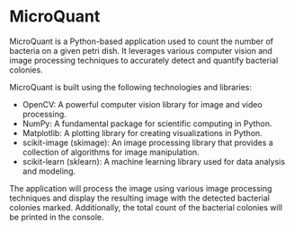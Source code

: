 # MicroQuant

MicroQuant is a Python-based application used to count the number of bacteria on a given petri dish. It leverages various computer vision and image processing techniques to accurately detect and quantify bacterial colonies.

MicroQuant is built using the following technologies and libraries:

- OpenCV: A powerful computer vision library for image and video processing.
- NumPy: A fundamental package for scientific computing in Python.
- Matplotlib: A plotting library for creating visualizations in Python.
- scikit-image (skimage): An image processing library that provides a collection of algorithms for image manipulation.
- scikit-learn (sklearn): A machine learning library used for data analysis and modeling.

The application will process the image using various image processing techniques and display the resulting image with the detected bacterial colonies marked. Additionally, the total count of the bacterial colonies will be printed in the console.

